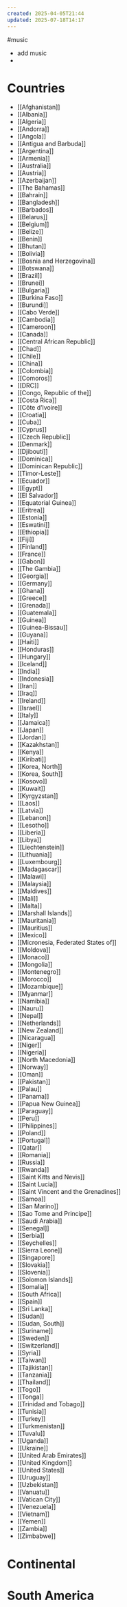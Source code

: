 ```yaml
---
created: 2025-04-05T21:44
updated: 2025-07-18T14:17
---
```

#music 
+ add music
+ 
# Countries
- [[Afghanistan]]
- [[Albania]]
- [[Algeria]]
- [[Andorra]]
- [[Angola]]
- [[Antigua and Barbuda]]
- [[Argentina]]
- [[Armenia]]
- [[Australia]]
- [[Austria]]
- [[Azerbaijan]]
- [[The Bahamas]]
- [[Bahrain]]
- [[Bangladesh]]
- [[Barbados]]
- [[Belarus]]
- [[Belgium]]
- [[Belize]]
- [[Benin]]
- [[Bhutan]]
- [[Bolivia]]
- [[Bosnia and Herzegovina]]
- [[Botswana]]
- [[Brazil]]
- [[Brunei]]
- [[Bulgaria]]
- [[Burkina Faso]]
- [[Burundi]]
- [[Cabo Verde]]
- [[Cambodia]]
- [[Cameroon]]
- [[Canada]]
- [[Central African Republic]]
- [[Chad]]
- [[Chile]]
- [[China]]
- [[Colombia]]
- [[Comoros]]
- [[DRC]]
- [[Congo, Republic of the]]
- [[Costa Rica]]
- [[Côte d’Ivoire]]
- [[Croatia]]
- [[Cuba]]
- [[Cyprus]]
- [[Czech Republic]]
- [[Denmark]]
- [[Djibouti]]
- [[Dominica]]
- [[Dominican Republic]]
- [[Timor-Leste]]
- [[Ecuador]]
- [[Egypt]]
- [[El Salvador]]
- [[Equatorial Guinea]]
- [[Eritrea]]
- [[Estonia]]
- [[Eswatini]]
- [[Ethiopia]]
- [[Fiji]]
- [[Finland]]
- [[France]]
- [[Gabon]]
- [[The Gambia]]
- [[Georgia]]
- [[Germany]]
- [[Ghana]]
- [[Greece]]
- [[Grenada]]
- [[Guatemala]]
- [[Guinea]]
- [[Guinea-Bissau]]
- [[Guyana]]
- [[Haiti]]
- [[Honduras]]
- [[Hungary]]
- [[Iceland]]
- [[India]]
- [[Indonesia]]
- [[Iran]]
- [[Iraq]]
- [[Ireland]]
- [[Israel]]
- [[Italy]]
- [[Jamaica]]
- [[Japan]]
- [[Jordan]]
- [[Kazakhstan]]
- [[Kenya]]
- [[Kiribati]]
- [[Korea, North]]
- [[Korea, South]]
- [[Kosovo]]
- [[Kuwait]]
- [[Kyrgyzstan]]
- [[Laos]]
- [[Latvia]]
- [[Lebanon]]
- [[Lesotho]]
- [[Liberia]]
- [[Libya]]
- [[Liechtenstein]]
- [[Lithuania]]
- [[Luxembourg]]
- [[Madagascar]]
- [[Malawi]]
- [[Malaysia]]
- [[Maldives]]
- [[Mali]]
- [[Malta]]
- [[Marshall Islands]]
- [[Mauritania]]
- [[Mauritius]]
- [[Mexico]]
- [[Micronesia, Federated States of]]
- [[Moldova]]
- [[Monaco]]
- [[Mongolia]]
- [[Montenegro]]
- [[Morocco]]
- [[Mozambique]]
- [[Myanmar]]
- [[Namibia]]
- [[Nauru]]
- [[Nepal]]
- [[Netherlands]]
- [[New Zealand]]
- [[Nicaragua]]
- [[Niger]]
- [[Nigeria]]
- [[North Macedonia]]
- [[Norway]]
- [[Oman]]
- [[Pakistan]]
- [[Palau]]
- [[Panama]]
- [[Papua New Guinea]]
- [[Paraguay]]
- [[Peru]]
- [[Philippines]]
- [[Poland]]
- [[Portugal]]
- [[Qatar]]
- [[Romania]]
- [[Russia]]
- [[Rwanda]]
- [[Saint Kitts and Nevis]]
- [[Saint Lucia]]
- [[Saint Vincent and the Grenadines]]
- [[Samoa]]
- [[San Marino]]
- [[Sao Tome and Principe]]
- [[Saudi Arabia]]
- [[Senegal]]
- [[Serbia]]
- [[Seychelles]]
- [[Sierra Leone]]
- [[Singapore]]
- [[Slovakia]]
- [[Slovenia]]
- [[Solomon Islands]]
- [[Somalia]]
- [[South Africa]]
- [[Spain]]
- [[Sri Lanka]]
- [[Sudan]]
- [[Sudan, South]]
- [[Suriname]]
- [[Sweden]]
- [[Switzerland]]
- [[Syria]]
- [[Taiwan]]
- [[Tajikistan]]
- [[Tanzania]]
- [[Thailand]]
- [[Togo]]
- [[Tonga]]
- [[Trinidad and Tobago]]
- [[Tunisia]]
- [[Turkey]]
- [[Turkmenistan]]
- [[Tuvalu]]
- [[Uganda]]
- [[Ukraine]]
- [[United Arab Emirates]]
- [[United Kingdom]]
- [[United States]]
- [[Uruguay]]
- [[Uzbekistan]]
- [[Vanuatu]]
- [[Vatican City]]
- [[Venezuela]]
- [[Vietnam]]
- [[Yemen]]
- [[Zambia]]
- [[Zimbabwe]]
# Continental
# South America
